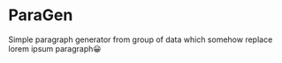 # ParaGen
Simple paragraph generator from group of data which somehow replace lorem ipsum paragraph😀
